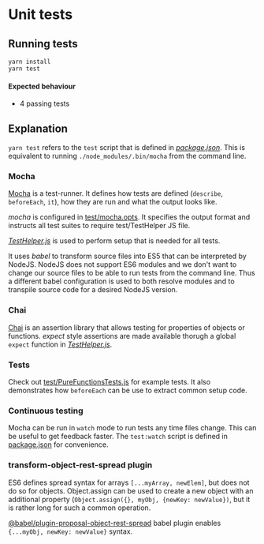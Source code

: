 # Unit tests

## Running tests

```
yarn install
yarn test
```

#### Expected behaviour

* 4 passing tests

## Explanation

`yarn test` refers to the `test` script that is defined in
[_package.json_](https://github.com/urmastalimaa/interactive-frontend-development/tree/master/lecture_1/package.json#L33).
This is equivalent to running `./node_modules/.bin/mocha` from the command
line.

### Mocha

[Mocha][0] is a test-runner. It defines how tests are defined (`describe`,
`beforeEach`, `it`), how they are run and what the output looks like.

_mocha_ is configured in
[test/mocha.opts](https://github.com/urmastalimaa/interactive-frontend-development/tree/master/lecture_1/test/mocha.opts).
It specifies the output format and instructs all test suites to require
test/TestHelper JS file.

[_TestHelper.js_](https://github.com/urmastalimaa/interactive-frontend-development/tree/master/lecture_1/test/TestHelper.js)
is used to perform setup that is needed for all tests.

It uses _babel_ to transform source files into ES5 that can be interpreted by
NodeJS. NodeJS does not support ES6 modules and we don't want to change our
source files to be able to run tests from the command line. Thus a different
babel configuration is used to both resolve modules and to transpile source
code for a desired NodeJS version. 

### Chai

[Chai][1] is an assertion library that allows testing for properties of objects
or functions. _expect_ style assertions are made available thorugh a global
`expect` function in
[_TestHelper.js_](https://github.com/urmastalimaa/interactive-frontend-development/tree/master/lecture_1/test/TestHelper.js).

### Tests

Check out
[test/PureFunctionsTests.js](https://github.com/urmastalimaa/interactive-frontend-development/tree/master/lecture_1/test/PureFunctionsTest.js)
for example tests. It also demonstrates how `beforeEach` can be use to extract
  common setup code.

### Continuous testing

Mocha can be run in `watch` mode to run tests any time files change. This can
be useful to get feedback faster. The `test:watch` script is defined in
[package.json](https://github.com/urmastalimaa/interactive-frontend-development/tree/master/lecture_1/package.json)
for convenience.

### transform-object-rest-spread plugin

ES6 defines spread syntax for arrays `[...myArray, newElem]`, but does not do
so for objects. Object.assign can be used to create a new object with an
additional property (`Object.assign({}, myObj, {newKey: newValue})`, but it is
rather long for such a common  operation. 

[@babel/plugin-proposal-object-rest-spread][2] babel plugin enables `{...myObj, newKey:
newValue}` syntax.

[0]: https://mochajs.org/
[1]: http://chaijs.com/
[2]: https://babeljs.io/docs/plugins/transform-object-rest-spread/
